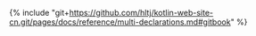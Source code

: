 {% include "git+https://github.com/hltj/kotlin-web-site-cn.git/pages/docs/reference/multi-declarations.md#gitbook" %}
